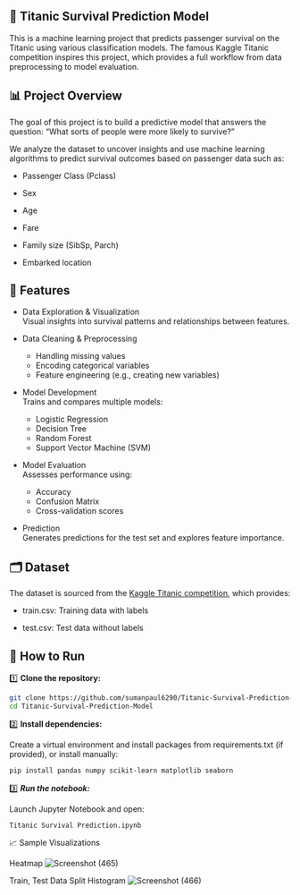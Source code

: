 ## 🚢 Titanic Survival Prediction Model
This is a machine learning project that predicts passenger survival on the Titanic using various classification models. The famous Kaggle Titanic competition inspires this project, which provides a full workflow from data preprocessing to model evaluation.

## 📊 Project Overview
The goal of this project is to build a predictive model that answers the question:
“What sorts of people were more likely to survive?”

We analyze the dataset to uncover insights and use machine learning algorithms to predict survival outcomes based on passenger data such as:

- Passenger Class (Pclass)

- Sex

- Age

- Fare

- Family size (SibSp, Parch)

- Embarked location

## 🚀 Features
- Data Exploration & Visualization  
Visual insights into survival patterns and relationships between features.

- Data Cleaning & Preprocessing
  - Handling missing values
  - Encoding categorical variables
  - Feature engineering (e.g., creating new variables)

- Model Development  
Trains and compares multiple models:

  - Logistic Regression
  - Decision Tree
  - Random Forest
  - Support Vector Machine (SVM)

- Model Evaluation  
Assesses performance using:

  - Accuracy
  - Confusion Matrix
  - Cross-validation scores

- Prediction  
Generates predictions for the test set and explores feature importance.


## 🗂 Dataset
The dataset is sourced from the [Kaggle Titanic competition](https://www.kaggle.com/c/titanic), which provides:

- train.csv: Training data with labels

- test.csv: Test data without labels

## 🔧 How to Run
1️⃣ **Clone the repository:**

```bash
git clone https://github.com/sumanpaul6290/Titanic-Survival-Prediction-Model.git
cd Titanic-Survival-Prediction-Model
```

2️⃣ **Install dependencies:**

Create a virtual environment and install packages from requirements.txt (if provided), or install manually:

```bash
pip install pandas numpy scikit-learn matplotlib seaborn
```

3️⃣ ***Run the notebook:***

Launch Jupyter Notebook and open:
```
Titanic Survival Prediction.ipynb
```

📈 Sample Visualizations

Heatmap
![Screenshot (465)](https://github.com/user-attachments/assets/8a1d284c-9ccc-4217-a18f-cdd0577d8668)

Train, Test Data Split Histogram
![Screenshot (466)](https://github.com/user-attachments/assets/45143e16-a2d2-4c31-af45-ae729d84d951)
